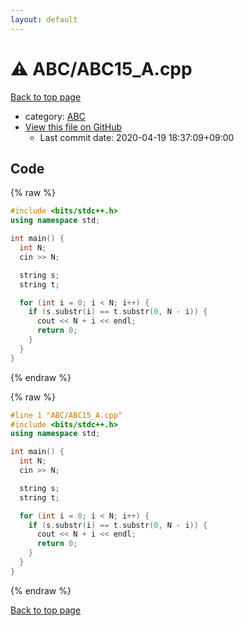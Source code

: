 ```yaml
---
layout: default
---
```


<!-- mathjax config similar to math.stackexchange -->
<script type="text/javascript" async
  src="https://cdnjs.cloudflare.com/ajax/libs/mathjax/2.7.5/MathJax.js?config=TeX-MML-AM_CHTML">
</script>
<script type="text/x-mathjax-config">
  MathJax.Hub.Config({
    TeX: { equationNumbers: { autoNumber: "AMS" }},
    tex2jax: {
      inlineMath: [ ['$','$'] ],
      processEscapes: true
    },
    "HTML-CSS": { matchFontHeight: false },
    displayAlign: "left",
    displayIndent: "2em"
  });
</script>

<script type="text/javascript" src="https://cdnjs.cloudflare.com/ajax/libs/jquery/3.4.1/jquery.min.js"></script>
<script src="https://cdn.jsdelivr.net/npm/jquery-balloon-js@1.1.2/jquery.balloon.min.js" integrity="sha256-ZEYs9VrgAeNuPvs15E39OsyOJaIkXEEt10fzxJ20+2I=" crossorigin="anonymous"></script>
<script type="text/javascript" src="../../assets/js/copy-button.js"></script>
<link rel="stylesheet" href="../../assets/css/copy-button.css" />


# :warning: ABC/ABC15_A.cpp

<a href="../../index.html">Back to top page</a>

* category: <a href="../../index.html#902fbdd2b1df0c4f70b4a5d23525e932">ABC</a>
* <a href="{{ site.github.repository_url }}/blob/master/ABC/ABC15_A.cpp">View this file on GitHub</a>
    - Last commit date: 2020-04-19 18:37:09+09:00




## Code

<a id="unbundled"></a>
{% raw %}
```cpp
#include <bits/stdc++.h>
using namespace std;

int main() {
  int N;
  cin >> N;

  string s;
  string t;

  for (int i = 0; i < N; i++) {
    if (s.substr(i) == t.substr(0, N - i)) {
      cout << N + i << endl;
      return 0;
    }
  }
}
```
{% endraw %}

<a id="bundled"></a>
{% raw %}
```cpp
#line 1 "ABC/ABC15_A.cpp"
#include <bits/stdc++.h>
using namespace std;

int main() {
  int N;
  cin >> N;

  string s;
  string t;

  for (int i = 0; i < N; i++) {
    if (s.substr(i) == t.substr(0, N - i)) {
      cout << N + i << endl;
      return 0;
    }
  }
}

```
{% endraw %}

<a href="../../index.html">Back to top page</a>

